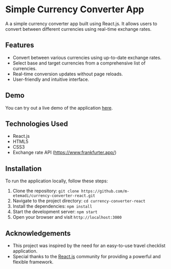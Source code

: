 # Simple Currency Converter App

A a simple currency converter app built using React.js. It allows users to convert between different currencies using real-time exchange rates.

## Features

- Convert between various currencies using up-to-date exchange rates.
- Select base and target currencies from a comprehensive list of currencies.
- Real-time conversion updates without page reloads.
- User-friendly and intuitive interface.

## Demo

You can try out a live demo of the application [here](https://currency-app-etemadi.netlify.app/).

## Technologies Used

- React.js
- HTML5
- CSS3
- Exchange rate API (https://www.frankfurter.app/)

## Installation

To run the application locally, follow these steps:

1. Clone the repository: `git clone https://github.com/m-etemadi/currency-converter-react.git`
2. Navigate to the project directory: `cd currency-converter-react`
3. Install the dependencies: `npm install`
4. Start the development server: `npm start`
5. Open your browser and visit `http://localhost:3000`

## Acknowledgements

- This project was inspired by the need for an easy-to-use travel checklist application.
- Special thanks to the [React.js](https://reactjs.org/) community for providing a powerful and flexible framework.
